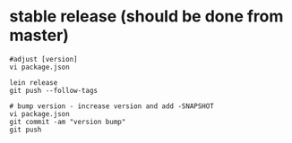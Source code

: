 # stable release (should be done from master)

```
#adjust [version]
vi package.json

lein release
git push --follow-tags

# bump version - increase version and add -SNAPSHOT
vi package.json
git commit -am "version bump"
git push
```